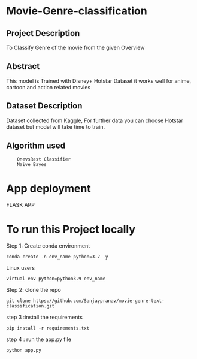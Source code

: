 # Movie-Genre-classification

## Project Description
To Classify Genre of the movie from the given Overview 

## Abstract
This model is Trained with Disney+ Hotstar Dataset it works well for anime, cartoon and action related movies

## Dataset Description

Dataset collected from Kaggle, For further data you can choose Hotstar dataset but model will take time to train.

## Algorithm used 
        OnevsRest Classifier
        Naive Bayes


# App deployment  
 
FLASK APP

# To run this Project locally

Step 1: Create conda environment

```
conda create -n env_name python=3.7 -y

```
 Linux users
```
virtual env python=python3.9 env_name

```


Step 2:  clone the repo 

```
git clone https://github.com/Sanjaypranav/movie-genre-text-classification.git

```

step 3 :install the requirements

```
pip install -r requirements.txt

```

step 4 : run the app.py file

```
python app.py

```
 
